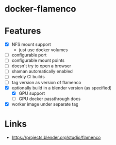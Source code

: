 # docker-flamenco

# Features

- [x] NFS mount support
  - just use docker volumes
- [ ] configurable port
- [ ] configurable mount points
- [ ] doesn't try to open a browser
- [ ] shaman automatically enabled
- [ ] weekly CI builds
- [ ] tag version as version of flamenco
- [x] optionally build in a blender version (as specified)
  - [x] GPU support
  - [ ] GPU docker passthrough docs
- [x] worker image under separate tag

# Links

- https://projects.blender.org/studio/flamenco
